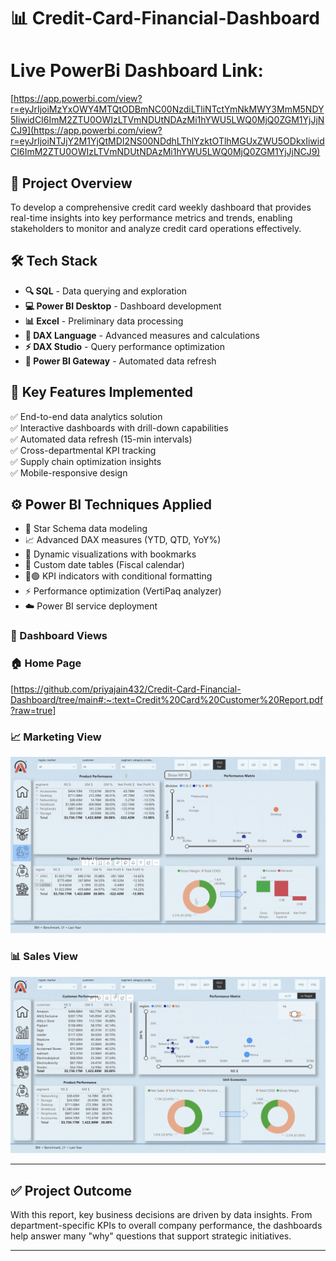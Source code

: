 # 📊 Credit-Card-Financial-Dashboard

# Live PowerBi Dashboard Link:
[https://app.powerbi.com/view?r=eyJrIjoiMzYxOWY4MTQtODBmNC00NzdiLTliNTctYmNkMWY3MmM5NDY5IiwidCI6ImM2ZTU0OWIzLTVmNDUtNDAzMi1hYWU5LWQ0MjQ0ZGM1YjJjNCJ9](https://app.powerbi.com/view?r=eyJrIjoiNTJjY2M1YjQtMDI2NS00NDdhLThlYzktOTlhMGUxZWU5ODkxIiwidCI6ImM2ZTU0OWIzLTVmNDUtNDAzMi1hYWU5LWQ0MjQ0ZGM1YjJjNCJ9)

## 🎯 Project Overview
To develop a comprehensive credit card weekly dashboard that provides real-time insights into key performance metrics and trends, enabling stakeholders to monitor and analyze credit card operations effectively.

## 🛠️ Tech Stack
- **🔍 SQL** - Data querying and exploration
- **💻 Power BI Desktop** - Dashboard development
- **📊 Excel** - Preliminary data processing
- **🧮 DAX Language** - Advanced measures and calculations
- **⚡ DAX Studio** - Query performance optimization
- **🔄 Power BI Gateway** - Automated data refresh

## 🚀 Key Features Implemented
✅ End-to-end data analytics solution  
✅ Interactive dashboards with drill-down capabilities  
✅ Automated data refresh (15-min intervals)  
✅ Cross-departmental KPI tracking  
✅ Supply chain optimization insights  
✅ Mobile-responsive design  

## ⚙️ Power BI Techniques Applied
- 🧩 Star Schema data modeling
- 📈 Advanced DAX measures (YTD, QTD, YoY%)
- 🎨 Dynamic visualizations with bookmarks
- 📅 Custom date tables (Fiscal calendar)
- 🔴🟢 KPI indicators with conditional formatting
- ⚡ Performance optimization (VertiPaq analyzer)
- ☁️ Power BI service deployment

### 🔹 Dashboard Views

### 🏠 Home Page
[https://github.com/priyajain432/Credit-Card-Financial-Dashboard/tree/main#:~:text=Credit%20Card%20Customer%20Report.pdf?raw=true]

### 📈 Marketing View
![Marketing View](https://github.com/priyajain432/Business-Insights-360/blob/af7385e9ebc338bdfef738f142fa8ca1c538ca1a/Marketing%20View.png?raw=true)

### 📊 Sales View
![Sales View](https://github.com/priyajain432/Business-Insights-360/blob/af7385e9ebc338bdfef738f142fa8ca1c538ca1a/Sales%20View.png?raw=true)


---

## ✅ Project Outcome
With this report, key business decisions are driven by data insights. From department-specific KPIs to overall company performance, the dashboards help answer many "why" questions that support strategic initiatives.

---
